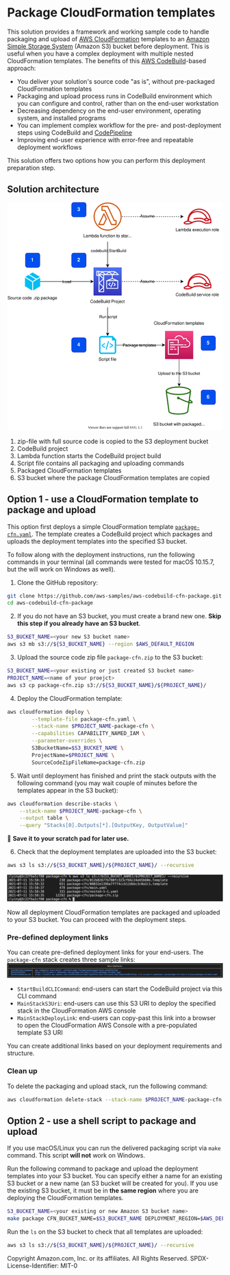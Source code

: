 # Package CloudFormation templates
This solution provides a framework and working sample code to handle packaging and upload of [AWS CloudFormation](https://aws.amazon.com/cloudformation) templates to an [Amazon Simple Storage System](https://aws.amazon.com/s3) (Amazon S3) bucket before deployment. This is useful when you have a complex deployment with multiple nested CloudFormation templates. The benefits of this [AWS CodeBuild](https://aws.amazon.com/codebuild/)-based approach:

- You deliver your solution's source code "as is", without pre-packaged CloudFormation templates
- Packaging and upload process runs in CodeBuild environment which you can configure and control, rather than on the end-user workstation
- Decreasing dependency on the end-user environment, operating system, and installed programs
- You can implement complex workflow for the pre- and post-deployment steps using CodeBuild and [CodePipeline](https://aws.amazon.com/codepipeline)
- Improving end-user experience with error-free and repeatable deployment workflows

This solution offers two options how you can perform this deployment preparation step.

## Solution architecture

![package-cfn-architecture](design/package-cfn-architecture.drawio.svg)

1. zip-file with full source code is copied to the S3 deployment bucket 
2. CodeBuild project
3. Lambda function starts the CodeBuild project build
4. Script file contains all packaging and uploading commands
5. Packaged CloudFormation templates
6. S3 bucket where the package CloudFormation templates are copied


## Option 1 - use a CloudFormation template to package and upload
This option first deploys a simple CloudFormation template [`package-cfn.yaml`](package-cfn.yaml). The template creates a CodeBuild project which packages and uploads the deployment templates into the specified S3 bucket.

To follow along with the deployment instructions, run the following commands in your terminal (all commands were tested for macOS 10.15.7, but the will work on Windows as well).

1. Clone the GitHub repository:
```sh
git clone https://github.com/aws-samples/aws-codebuild-cfn-package.git
cd aws-codebuild-cfn-package
```

2. If you do not have an S3 bucket, you must create a brand new one. **Skip this step if you already have an S3 bucket**.
```sh
S3_BUCKET_NAME=<your new S3 bucket name>
aws s3 mb s3://${S3_BUCKET_NAME} --region $AWS_DEFAULT_REGION
```

3. Upload the source code zip file `package-cfn.zip` to the S3 bucket:
```sh
S3_BUCKET_NAME=<your existing or just created S3 bucket name>
PROJECT_NAME=<name of your proejct>
aws s3 cp package-cfn.zip s3://${S3_BUCKET_NAME}/${PROJECT_NAME}/
```

4. Deploy the CloudFormation template:
```sh
aws cloudformation deploy \
        --template-file package-cfn.yaml \
        --stack-name $PROJECT_NAME-package-cfn \
        --capabilities CAPABILITY_NAMED_IAM \
        --parameter-overrides \
        S3BucketName=$S3_BUCKET_NAME \
        ProjectName=$PROJECT_NAME \
        SourceCodeZipFileName=package-cfn.zip
```

5. Wait until deployment has finished and print the stack outputs with the following command (you may wait couple of minutes before the templates appear in the S3 bucket):
```sh
aws cloudformation describe-stacks \
    --stack-name $PROJECT_NAME-package-cfn \
    --output table \
    --query "Stacks[0].Outputs[*].[OutputKey, OutputValue]"
```

📜 **Save it to your scratch pad for later use.**

6. Check that the deployment templates are uploaded into the S3 bucket:
```sh
aws s3 ls s3://${S3_BUCKET_NAME}/${PROJECT_NAME}/ --recursive
```

![upoaded-cfn-templates-ls](img/upoaded-cfn-templates-ls.png)

Now all deployment CloudFormation templates are packaged and uploaded to your S3 bucket. You can proceed with the deployment steps. 

### Pre-defined deployment links
You can create pre-defined deployment links for your end-users. The `package-cfn` stack creates three sample links:
![package-cfn-output](img/package-cfn-output.png)

- `StartBuildCLICommand`: end-users can start the CodeBuild project via this CLI command
- `MainStackS3Uri`: end-users can use this S3 URI to deploy the specified stack in the CloudFormation AWS console
- `MainStackDeployLink`: end-users can copy-past this link into a browser to open the CloudFormation AWS Console with a pre-populated template S3 URI

You can create additional links based on your deployment requirements and structure.

### Clean up
To delete the packaging and upload stack, run the following command:
```sh
aws cloudformation delete-stack --stack-name $PROJECT_NAME-package-cfn
```

## Option 2 - use a shell script to package and upload
If you use macOS/Linux you can run the delivered packaging script via `make` command. This script **will not** work on Windows.

Run the following command to package and upload the deployment templates into your S3 bucket. You can specify either a name for an existing S3 bucket or a new name (an S3 bucket will be created for you). If you use the existing S3 bucket, it must be in **the same region** where you are deploying the CloudFormation templates.

```sh
S3_BUCKET_NAME=<your existing or new Amazon S3 bucket name>
make package CFN_BUCKET_NAME=$S3_BUCKET_NAME DEPLOYMENT_REGION=$AWS_DEFAULT_REGION
```

Run the `ls` on the S3 bucket to check that all templates are uploaded:
```sh
aws s3 ls s3://${S3_BUCKET_NAME}/${PROJECT_NAME}/ --recursive
```

Copyright Amazon.com, Inc. or its affiliates. All Rights Reserved.
SPDX-License-Identifier: MIT-0